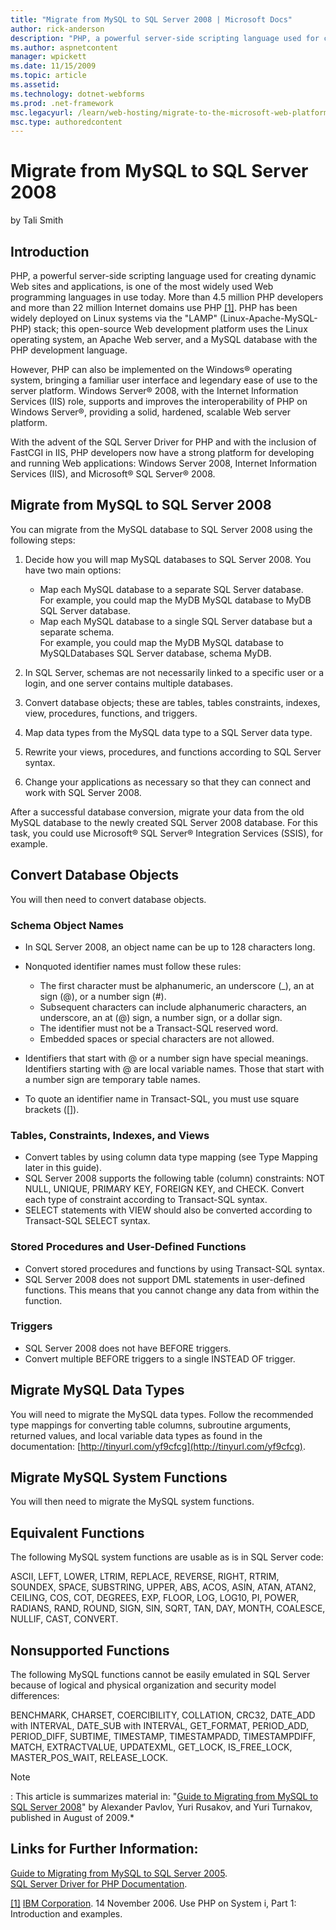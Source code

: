 ```yaml
---
title: "Migrate from MySQL to SQL Server 2008 | Microsoft Docs"
author: rick-anderson
description: "PHP, a powerful server-side scripting language used for creating dynamic Web sites and applications, is one of the most widely used Web programming languages..."
ms.author: aspnetcontent
manager: wpickett
ms.date: 11/15/2009
ms.topic: article
ms.assetid: 
ms.technology: dotnet-webforms
ms.prod: .net-framework
msc.legacyurl: /learn/web-hosting/migrate-to-the-microsoft-web-platform/migrate-from-mysql-to-sql-server-2008
msc.type: authoredcontent
---
```

Migrate from MySQL to SQL Server 2008
====================
by Tali Smith

## Introduction

PHP, a powerful server-side scripting language used for creating dynamic Web sites and applications, is one of the most widely used Web programming languages in use today. More than 4.5 million PHP developers and more than 22 million Internet domains use PHP <a id="_ftnref1"></a>[[1]](#_ftn1 "_ftnref1"). PHP has been widely deployed on Linux systems via the "LAMP" (Linux-Apache-MySQL-PHP) stack; this open-source Web development platform uses the Linux operating system, an Apache Web server, and a MySQL database with the PHP development language.

However, PHP can also be implemented on the Windows® operating system, bringing a familiar user interface and legendary ease of use to the server platform. Windows Server® 2008, with the Internet Information Services (IIS) role, supports and improves the interoperability of PHP on Windows Server®, providing a solid, hardened, scalable Web server platform.

With the advent of the SQL Server Driver for PHP and with the inclusion of FastCGI in IIS, PHP developers now have a strong platform for developing and running Web applications: Windows Server 2008, Internet Information Services (IIS), and Microsoft® SQL Server® 2008.

## Migrate from MySQL to SQL Server 2008

You can migrate from the MySQL database to SQL Server 2008 using the following steps:

1. Decide how you will map MySQL databases to SQL Server 2008. You have two main options:  

    - Map each MySQL database to a separate SQL Server database.   
 For example, you could map the MyDB MySQL database to MyDB SQL Server database.
    - Map each MySQL database to a single SQL Server database but a separate schema.   
 For example, you could map the MyDB MySQL database to MySQLDatabases SQL Server database, schema MyDB.
2. In SQL Server, schemas are not necessarily linked to a specific user or a login, and one server contains multiple databases.
3. Convert database objects; these are tables, tables constraints, indexes, view, procedures, functions, and triggers.
4. Map data types from the MySQL data type to a SQL Server data type.
5. Rewrite your views, procedures, and functions according to SQL Server syntax.
6. Change your applications as necessary so that they can connect and work with SQL Server 2008.

After a successful database conversion, migrate your data from the old MySQL database to the newly created SQL Server 2008 database. For this task, you could use Microsoft® SQL Server® Integration Services (SSIS), for example.

## Convert Database Objects

You will then need to convert database objects.

### Schema Object Names

- In SQL Server 2008, an object name can be up to 128 characters long.
- Nonquoted identifier names must follow these rules: 

    - The first character must be alphanumeric, an underscore (\_), an at sign (@), or a number sign (#).
    - Subsequent characters can include alphanumeric characters, an underscore, an at (@) sign, a number sign, or a dollar sign.
    - The identifier must not be a Transact-SQL reserved word.
    - Embedded spaces or special characters are not allowed.
- Identifiers that start with @ or a number sign have special meanings. Identifiers starting with @ are local variable names. Those that start with a number sign are temporary table names.
- To quote an identifier name in Transact-SQL, you must use square brackets ([]).

### Tables, Constraints, Indexes, and Views

- Convert tables by using column data type mapping (see Type Mapping later in this guide).
- SQL Server 2008 supports the following table (column) constraints: NOT NULL, UNIQUE, PRIMARY KEY, FOREIGN KEY, and CHECK. Convert each type of constraint according to Transact-SQL syntax.
- SELECT statements with VIEW should also be converted according to Transact-SQL SELECT syntax.

### Stored Procedures and User-Defined Functions

- Convert stored procedures and functions by using Transact-SQL syntax.
- SQL Server 2008 does not support DML statements in user-defined functions. This means that you cannot change any data from within the function.

### Triggers

- SQL Server 2008 does not have BEFORE triggers.
- Convert multiple BEFORE triggers to a single INSTEAD OF trigger.

## Migrate MySQL Data Types

You will need to migrate the MySQL data types. Follow the recommended type mappings for converting table columns, subroutine arguments, returned values, and local variable data types as found in the documentation: [http://tinyurl.com/yf9cfcg](http://tinyurl.com/yf9cfcg).

## Migrate MySQL System Functions

You will then need to migrate the MySQL system functions.

## Equivalent Functions

The following MySQL system functions are usable as is in SQL Server code:

ASCII, LEFT, LOWER, LTRIM, REPLACE, REVERSE, RIGHT, RTRIM, SOUNDEX, SPACE, SUBSTRING, UPPER, ABS, ACOS, ASIN, ATAN, ATAN2, CEILING, COS, COT, DEGREES, EXP, FLOOR, LOG, LOG10, PI, POWER, RADIANS, RAND, ROUND, SIGN, SIN, SQRT, TAN, DAY, MONTH, COALESCE, NULLIF, CAST, CONVERT.

<a id="_Toc237327829"></a>

## Nonsupported Functions

The following MySQL functions cannot be easily emulated in SQL Server because of logical and physical organization and security model differences:

BENCHMARK, CHARSET, COERCIBILITY, COLLATION, CRC32, DATE\_ADD with INTERVAL, DATE\_SUB with INTERVAL, GET\_FORMAT, PERIOD\_ADD, PERIOD\_DIFF, SUBTIME, TIMESTAMP, TIMESTAMPADD, TIMESTAMPDIFF, MATCH, EXTRACTVALUE, UPDATEXML, GET\_LOCK, IS\_FREE\_LOCK, MASTER\_POS\_WAIT, RELEASE\_LOCK.

> [!NOTE]
> : This article is summarizes material in: "[Guide to Migrating from MySQL to SQL Server 2008](http://tinyurl.com/yf9cfcg)" by Alexander Pavlov, Yuri Rusakov, and Yuri Turnakov, published in August of 2009.*

## Links for Further Information:

[Guide to Migrating from MySQL to SQL Server 2005](http://tinyurl.com/yg4v9e5).  
[SQL Server Driver for PHP Documentation](https://msdn.microsoft.com/en-us/library/ee229551(SQL.10).aspx).

<a id="_ftn1"></a>[[1]](#_ftnref1 "_ftn1") [IBM Corporation](http://www.ibm.com/developerworks/systems/library/es-path2php/index.html). 14 November 2006. Use PHP on System i, Part 1: Introduction and examples.